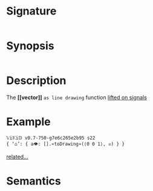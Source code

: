 # Signature
```vikid-signature
```

# Synopsis
```vikid-synopsis
```

# Description
The __[[vector]]__ `as line drawing` function [lifted on signals](/refman/concepts/pure_functions)

# Example
```vikid-script
𝕍i𝕂i𝔻 v0.7-750-g7e6c265e2b95 s22
{ ‘⌂’: { a👁: [].«toDrawing»(⟨0 0 1⟩, ☒) } }
```


[related...](https://www.html5canvastutorials.com/tutorials/html5-canvas-paths)

# Semantics